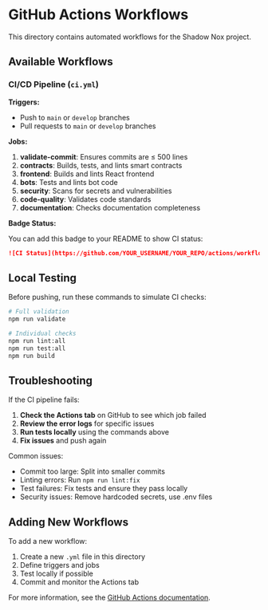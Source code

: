# GitHub Actions Workflows

This directory contains automated workflows for the Shadow Nox project.

## Available Workflows

### CI/CD Pipeline (`ci.yml`)

**Triggers:**
- Push to `main` or `develop` branches
- Pull requests to `main` or `develop` branches

**Jobs:**

1. **validate-commit**: Ensures commits are ≤ 500 lines
2. **contracts**: Builds, tests, and lints smart contracts
3. **frontend**: Builds and lints React frontend
4. **bots**: Tests and lints bot code
5. **security**: Scans for secrets and vulnerabilities
6. **code-quality**: Validates code standards
7. **documentation**: Checks documentation completeness

**Badge Status:**

You can add this badge to your README to show CI status:

```markdown
![CI Status](https://github.com/YOUR_USERNAME/YOUR_REPO/actions/workflows/ci.yml/badge.svg)
```

## Local Testing

Before pushing, run these commands to simulate CI checks:

```bash
# Full validation
npm run validate

# Individual checks
npm run lint:all
npm run test:all
npm run build
```

## Troubleshooting

If the CI pipeline fails:

1. **Check the Actions tab** on GitHub to see which job failed
2. **Review the error logs** for specific issues
3. **Run tests locally** using the commands above
4. **Fix issues** and push again

Common issues:
- Commit too large: Split into smaller commits
- Linting errors: Run `npm run lint:fix`
- Test failures: Fix tests and ensure they pass locally
- Security issues: Remove hardcoded secrets, use .env files

## Adding New Workflows

To add a new workflow:

1. Create a new `.yml` file in this directory
2. Define triggers and jobs
3. Test locally if possible
4. Commit and monitor the Actions tab

For more information, see the [GitHub Actions documentation](https://docs.github.com/en/actions).

